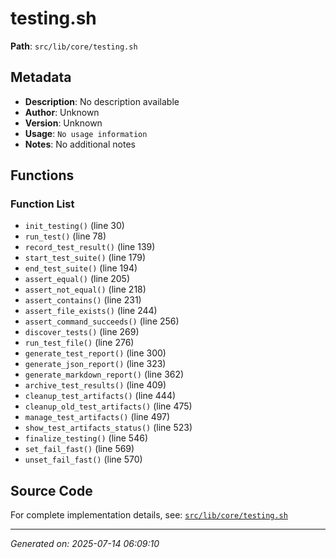 # testing.sh

**Path**: `src/lib/core/testing.sh`

## Metadata

- **Description**: No description available
- **Author**: Unknown
- **Version**: Unknown
- **Usage**: `No usage information`
- **Notes**: No additional notes

## Functions

### Function List

- `init_testing()` (line 30)
- `run_test()` (line 78)
- `record_test_result()` (line 139)
- `start_test_suite()` (line 179)
- `end_test_suite()` (line 194)
- `assert_equal()` (line 205)
- `assert_not_equal()` (line 218)
- `assert_contains()` (line 231)
- `assert_file_exists()` (line 244)
- `assert_command_succeeds()` (line 256)
- `discover_tests()` (line 269)
- `run_test_file()` (line 276)
- `generate_test_report()` (line 300)
- `generate_json_report()` (line 323)
- `generate_markdown_report()` (line 362)
- `archive_test_results()` (line 409)
- `cleanup_test_artifacts()` (line 444)
- `cleanup_old_test_artifacts()` (line 475)
- `manage_test_artifacts()` (line 497)
- `show_test_artifacts_status()` (line 523)
- `finalize_testing()` (line 546)
- `set_fail_fast()` (line 569)
- `unset_fail_fast()` (line 570)


## Source Code

For complete implementation details, see: [`src/lib/core/testing.sh`](../../src/lib/core/testing.sh)

---
*Generated on: 2025-07-14 06:09:10*
